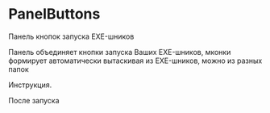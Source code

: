 # PanelButtons
Панель кнопок запуска EXE-шников

Панель объединяет кнопки запуска Ваших EXE-шников, мконки формирует автоматически вытаскивая из EXE-шников,
можно из разных папок

Инструкция.

  После запуска 
